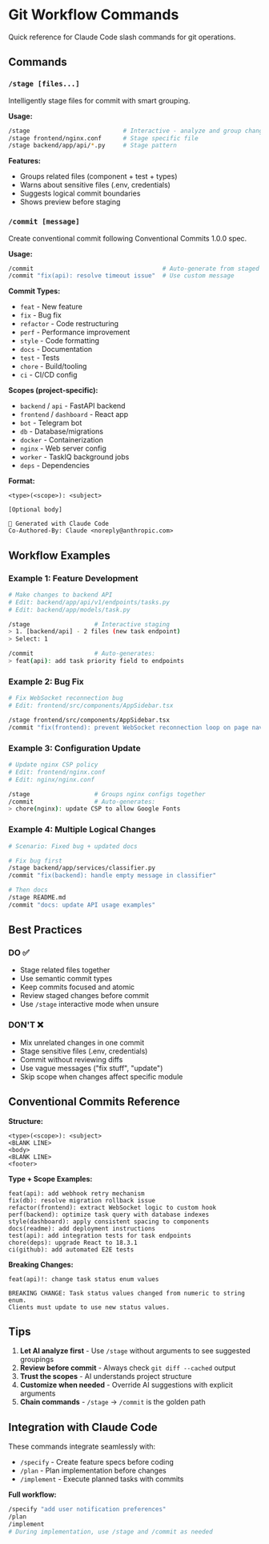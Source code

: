 # Git Workflow Commands

Quick reference for Claude Code slash commands for git operations.

## Commands

### `/stage [files...]`

Intelligently stage files for commit with smart grouping.

**Usage:**
```bash
/stage                          # Interactive - analyze and group changes
/stage frontend/nginx.conf      # Stage specific file
/stage backend/app/api/*.py     # Stage pattern
```

**Features:**
- Groups related files (component + test + types)
- Warns about sensitive files (.env, credentials)
- Suggests logical commit boundaries
- Shows preview before staging

### `/commit [message]`

Create conventional commit following Conventional Commits 1.0.0 spec.

**Usage:**
```bash
/commit                                    # Auto-generate from staged changes
/commit "fix(api): resolve timeout issue"  # Use custom message
```

**Commit Types:**
- `feat` - New feature
- `fix` - Bug fix
- `refactor` - Code restructuring
- `perf` - Performance improvement
- `style` - Code formatting
- `docs` - Documentation
- `test` - Tests
- `chore` - Build/tooling
- `ci` - CI/CD config

**Scopes (project-specific):**
- `backend` / `api` - FastAPI backend
- `frontend` / `dashboard` - React app
- `bot` - Telegram bot
- `db` - Database/migrations
- `docker` - Containerization
- `nginx` - Web server config
- `worker` - TaskIQ background jobs
- `deps` - Dependencies

**Format:**
```
<type>(<scope>): <subject>

[Optional body]

🤖 Generated with Claude Code
Co-Authored-By: Claude <noreply@anthropic.com>
```

## Workflow Examples

### Example 1: Feature Development

```bash
# Make changes to backend API
# Edit: backend/app/api/v1/endpoints/tasks.py
# Edit: backend/app/models/task.py

/stage                  # Interactive staging
> 1. [backend/api] - 2 files (new task endpoint)
> Select: 1

/commit                 # Auto-generates:
> feat(api): add task priority field to endpoints
```

### Example 2: Bug Fix

```bash
# Fix WebSocket reconnection bug
# Edit: frontend/src/components/AppSidebar.tsx

/stage frontend/src/components/AppSidebar.tsx
/commit "fix(frontend): prevent WebSocket reconnection loop on page navigation"
```

### Example 3: Configuration Update

```bash
# Update nginx CSP policy
# Edit: frontend/nginx.conf
# Edit: nginx/nginx.conf

/stage                  # Groups nginx configs together
/commit                 # Auto-generates:
> chore(nginx): update CSP to allow Google Fonts
```

### Example 4: Multiple Logical Changes

```bash
# Scenario: Fixed bug + updated docs

# Fix bug first
/stage backend/app/services/classifier.py
/commit "fix(backend): handle empty message in classifier"

# Then docs
/stage README.md
/commit "docs: update API usage examples"
```

## Best Practices

### DO ✅
- Stage related files together
- Use semantic commit types
- Keep commits focused and atomic
- Review staged changes before commit
- Use `/stage` interactive mode when unsure

### DON'T ❌
- Mix unrelated changes in one commit
- Stage sensitive files (.env, credentials)
- Commit without reviewing diffs
- Use vague messages ("fix stuff", "update")
- Skip scope when changes affect specific module

## Conventional Commits Reference

**Structure:**
```
<type>(<scope>): <subject>
<BLANK LINE>
<body>
<BLANK LINE>
<footer>
```

**Type + Scope Examples:**
```
feat(api): add webhook retry mechanism
fix(db): resolve migration rollback issue
refactor(frontend): extract WebSocket logic to custom hook
perf(backend): optimize task query with database indexes
style(dashboard): apply consistent spacing to components
docs(readme): add deployment instructions
test(api): add integration tests for task endpoints
chore(deps): upgrade React to 18.3.1
ci(github): add automated E2E tests
```

**Breaking Changes:**
```
feat(api)!: change task status enum values

BREAKING CHANGE: Task status values changed from numeric to string enum.
Clients must update to use new status values.
```

## Tips

1. **Let AI analyze first** - Use `/stage` without arguments to see suggested groupings
2. **Review before commit** - Always check `git diff --cached` output
3. **Trust the scopes** - AI understands project structure
4. **Customize when needed** - Override AI suggestions with explicit arguments
5. **Chain commands** - `/stage` → `/commit` is the golden path

## Integration with Claude Code

These commands integrate seamlessly with:
- `/specify` - Create feature specs before coding
- `/plan` - Plan implementation before changes
- `/implement` - Execute planned tasks with commits

**Full workflow:**
```bash
/specify "add user notification preferences"
/plan
/implement
# During implementation, use /stage and /commit as needed
```
